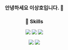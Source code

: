<div align="center">
<h3>안녕하세요 이상호입니다. 👋</h3>

<!--
**lee454ho/lee454ho** is a ✨ _special_ ✨ repository because its `README.md` (this file) appears on your GitHub profile.

Here are some ideas to get you started:

- 🔭 I’m currently working on ...
- 🌱 I’m currently learning ...
- 👯 I’m looking to collaborate on ...
- 🤔 I’m looking for help with ...
- 💬 Ask me about ...
- 📫 How to reach me: ...
- 😄 Pronouns: ...
- ⚡ Fun fact: ...
-->

### 🤹 Skills

<img src="https://img.shields.io/badge/JavaScript-F7DF1E?style=flat-square&logo=JavaScript&logoColor=black"/></a> <img src="https://img.shields.io/badge/HTML5-E34F26?style=flat-square&logo=HTML5&logoColor=white"/></a> 
<img src="https://img.shields.io/badge/CSS3-1572B6?style=flat-square&logo=CSS3&logoColor=white"/>

<img src="https://img.shields.io/badge/Spring-6DB33F?style=flat&logo=Spring&logoColor=white" /> <img src="https://img.shields.io/badge/MySQL-4479A1?style=flat-square&logo=MySQL&logoColor=white"/></a>

